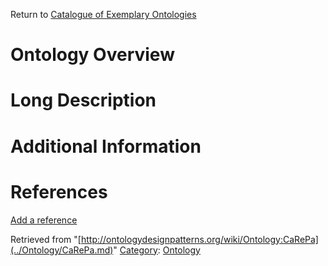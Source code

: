 Return to [Catalogue of Exemplary Ontologies](../Ontology/Main.md "Ontology:Main")



#  Ontology Overview


#  Long Description


#  Additional Information


  



  




#  References


[Add a reference](index.php@title=Odp%253AAdd_reference&subject=../Ontology/CaRePa.md "http://ontologydesignpatterns.org/wiki/index.php?title=Odp:Add_reference&subject=Ontology%3ACaRePa")


  






Retrieved from "[http://ontologydesignpatterns.org/wiki/Ontology:CaRePa](../Ontology/CaRePa.md)"
 [Category](http://ontologydesignpatterns.org/wiki/Special:Categories "Special:Categories"): [Ontology](../Category/Ontology.md "Category:Ontology")